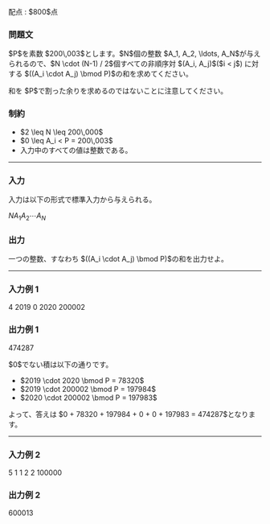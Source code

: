 
<div>

<span>

<span>

<p>
配点 : $800$点
</p>

<div>

<section>

### **問題文**

<p>
$P$を素数 $200\,003$とします。$N$個の整数 $A_1, A_2, \ldots, A_N$が与えられるので、$N \cdot (N-1) / 2$個すべての非順序対 $(A_i, A_j)$($i < j$) に対する $((A_i \cdot A_j) \bmod P)$の和を求めてください。
</p>

<p>
和を $P$で割った余りを求めるのではないことに注意してください。
</p>

</section>

</div>

<div>

<section>

### **制約**

<ul>

<li>
$2 \leq N \leq 200\,000$
</li>

<li>
$0 \leq A_i < P = 200\,003$
</li>

<li>
入力中のすべての値は整数である。
</li>

</ul>

</section>

</div>

---

<div>

<div>

<section>

### **入力**

<p>
入力は以下の形式で標準入力から与えられる。
</p>

<div>

$N$$A_1$$A_2$$\cdots$$A_N$
</div>

</section>

</div>

<div>

<section>

### **出力**

<p>
一つの整数、すなわち $((A_i \cdot A_j) \bmod P)$の和を出力せよ。
</p>

</section>

</div>

</div>

---

<div>

<section>

### **入力例 1**

<div>

4
2019 0 2020 200002

</div>

</section>

</div>

<div>

<section>

### **出力例 1**

<div>

474287

</div>

<p>
$0$でない積は以下の通りです。
</p>

<ul>

<li>
$2019 \cdot 2020 \bmod P = 78320$
</li>

<li>
$2019 \cdot 200002 \bmod P = 197984$
</li>

<li>
$2020 \cdot 200002 \bmod P = 197983$
</li>

</ul>

<p>
よって、答えは $0 + 78320 + 197984 + 0 + 0 + 197983 = 474287$となります。
</p>

</section>

</div>

---

<div>

<section>

### **入力例 2**

<div>

5
1 1 2 2 100000

</div>

</section>

</div>

<div>

<section>

### **出力例 2**

<div>

600013

</div>

</section>

</div>

</span>

</span>

</div>
